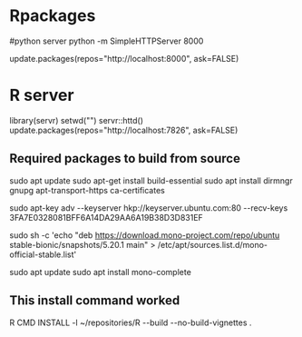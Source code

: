 # Rpackages

#python server
python -m SimpleHTTPServer 8000

update.packages(repos="http://localhost:8000", ask=FALSE)

# R server
library(servr)
setwd("<cloned repo dir>")
servr::httd()
update.packages(repos="http://localhost:7826", ask=FALSE)


Required packages to build from source
-----------------


sudo apt update
sudo apt-get install build-essential
sudo apt install dirmngr gnupg apt-transport-https ca-certificates

sudo apt-key adv --keyserver hkp://keyserver.ubuntu.com:80 --recv-keys 3FA7E0328081BFF6A14DA29AA6A19B38D3D831EF

sudo sh -c 'echo "deb https://download.mono-project.com/repo/ubuntu stable-bionic/snapshots/5.20.1 main" > /etc/apt/sources.list.d/mono-official-stable.list'

sudo apt update
sudo apt install mono-complete 

This install command worked
---------------------------
R CMD INSTALL -l ~/repositories/R --build --no-build-vignettes .